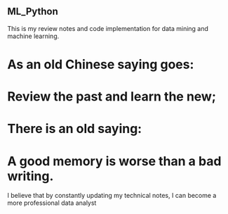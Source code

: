 ## ML_Python

This is my review notes and code implementation for data mining and machine learning.


# As an old Chinese saying goes: 

# Review the past and learn the new;


# There is an old saying: 

# A good memory is worse than a bad writing.


I believe that by constantly updating my technical notes, I can become a more professional data analyst
